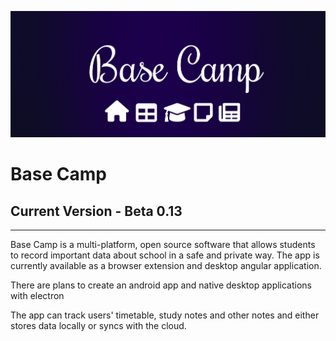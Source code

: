 ![Base Camp Marqee](./Icons/Marquee.png)
# Base Camp
## Current Version - Beta 0.13 
***
Base Camp is a multi-platform, open source software that allows students to record important data about school in a safe and private way. The app is currently available as a browser extension and desktop angular application. 

There are plans to create an android app and native desktop applications with electron

The app can track users' timetable, study notes and other notes and either stores data locally or syncs with the cloud.